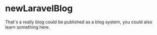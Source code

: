 # newLaravelBlog
That's a really blog could be published as a blog system, you could also learn something here.
